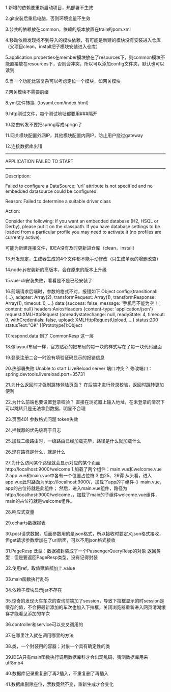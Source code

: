 1.新增的依赖要重新启动项目，热部署不生效

2.git安装后重启电脑，否则环境变量不生效

3.公共的依赖放在common，依赖的版本放置在train的pom.xml

4.移动依赖发现找不到导入的模块依赖，有可能是新建的模块没有安装进入仓库（父项目clean，install把子模块安装进入仓库）

5.application.properties在member模块放在了resources下，则common模块不能直接放在resources下，否则会冲突，所以可以添加config文件夹，默认也可以读到

6.当一个功能比较复杂可以考虑定位一个模块，如网关模块

7.网关模块不需要前缀

8.yml文件转换（toyaml.com/index.html）

9.http测试文件，每个测试地址都要用###隔开

10.路由转发不要把spring写成sprign了

11.网关模块配置外网IP，其他模块配置内网IP，防止用户绕过gateway

12.连接数据库出错
***************************
APPLICATION FAILED TO START
***************************

Description:

Failed to configure a DataSource: 'url' attribute is not specified and no embedded datasource could be configured.

Reason: Failed to determine a suitable driver class


Action:

Consider the following:
If you want an embedded database (H2, HSQL or Derby), please put it on the classpath.
If you have database settings to be loaded from a particular profile you may need to activate it (no profiles are currently active).

可能为新建连接文件，IDEA没有及时更新进仓库（clean，install）

13.开发规定，生成器生成的4个文件都不能手动修改（只生成单表的增删改查）

14.node.js安装新的高版本，会在原来的版本上升级

15.vue-cli安装失败，看看是不是已经安装了

16.前端请求后端时，参数的格式不对，报错如下
Object
config:{transitional: {…}, adapter: Array(2), transformRequest: Array(1), transformResponse: Array(1), timeout: 0, …}
data:{success: false, message: '手机号不能为空！', content: null}
headers:AxiosHeaders {content-type: 'application/json'}
request:XMLHttpRequest {onreadystatechange: null, readyState: 4, timeout: 0, withCredentials: false, upload: XMLHttpRequestUpload, …}
status:200
statusText:"OK"
[[Prototype]]:Object

17.respond.data 到了 CommonResp 这一层

18.像layout布局一样，官方贴心的把布局的每一块的样式写在了每一块代码里面

19.登录注册二合一时没有填验证码显示的报错信息

20.热部署失败
Unable to start LiveReload server
端口冲突？
修改端口：spring.devtools.livereload.port=35731

21.为什么返回时才强制跳转登陆页面？
在后端才进行登录校验，返回时跳转更加便利

22.为什么前端也要设置登录校验？
直接在浏览器上输入地址，在未登录的情况下可以跳转只是无法拿到数据，明显不合理

23.页面401
参数格式问题
token失效

24.拦截器的优先级高于日志

25.加载二级路由时，一级路由已经加载完毕，路径是什么就加载什么

26.现在路径是什么，<route-view/>就是什么

27.为什么访问某个路径就会显示对应的某个页面
http://localhost:9000/welcome
1.加载了两个组件：main.vue和welcome.vue
2.app.vue和main.vue中各有一个位置占位符
3.由25、26得
从头看，进入app.vue此时路劲为http://localhost:9000/，加载了app的子组件-》main.vue，app的占位符就是此组件；
然后，进入main.vue组件，路径为http://localhost:9000/welcome，，加载了main的子组件welcome.vue组件，main的占位符就是welcome组件。

28.响应式变量

29.echarts数据报表

30.post请求数据，后面参数用的是json格式，所以接收时要定义json格式接收，
但get请求参数增加在了url后面，可以不用json格式接收

31.PageResp<PassengerQueryResp>
泛型：数据被封装成了一个PassengerQueryResp的对象
返回类型：但是要返回PageResp类型，没有记得封装

32.使用ref，取值赋值都加上.value

33.main函数执行乱码

34.依赖子模块显示jar不存在

35.惊奇的发现火车车次的查询前端加了session，导致下拉框显示的时session是缓存的值，不会把最新添加的车次也加入下拉框，关闭浏览器重新进入网页清湖缓存才能看见添加的车次

36.controller和service可以交叉调用的

37.在哪里注入就在调用哪里的方法

38.类，一个封装用的容器；对象一个具有确定性的类

39.IDEA只有main函数执行调用数据库科才会出现乱码，猜测数据库用来utf8mb4

40.数据库记录重复删了再2插入，不重复删了再插入

41.数据库删除座位，票数竟然不变，重新生成才会变化